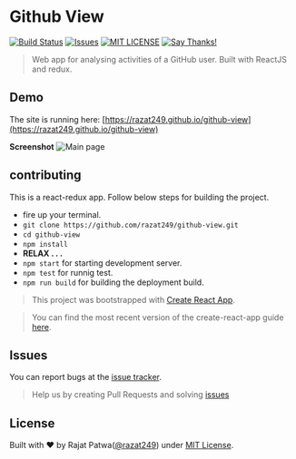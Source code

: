 # Github View

[![Build Status](https://travis-ci.org/razat249/Github-view.svg?branch=master)](https://travis-ci.org/razat249/github-view/)
[![Issues](https://camo.githubusercontent.com/926d8ca67df15de5bd1abac234c0603d94f66c00/68747470733a2f2f696d672e736869656c64732e696f2f62616467652f636f6e747269627574696f6e732d77656c636f6d652d627269676874677265656e2e7376673f7374796c653d666c6174)](https://github.com/razat249/github-view/issues)
[![MIT LICENSE](https://img.shields.io/pypi/l/pyzipcode-cli.svg)](http://razat249.mit-license.org/)
[![Say Thanks!](https://img.shields.io/badge/SayThanks.io-%E2%98%BC-1EAEDB.svg)](https://saythanks.io/to/razat249)

> Web app for analysing activities of a GitHub user. Built with ReactJS and redux.

## Demo
The site is running here: [https://razat249.github.io/github-view](https://razat249.github.io/github-view)

**Screenshot**
![Main page](https://cloud.githubusercontent.com/assets/10090911/24558144/c9277fc0-1657-11e7-9027-dcf48e44a1d2.png)

## contributing
This is a react-redux app. Follow below steps for building the project.
- fire up your terminal.
- `git clone https://github.com/razat249/github-view.git`
- `cd github-view`
- `npm install`
- **RELAX . . .**
- `npm start` for starting development server.
- `npm test` for runnig test.
- `npm run build` for building the deployment build.

> This project was bootstrapped with [Create React App](https://github.com/facebookincubator/create-react-app).

> You can find the most recent version of the create-react-app guide [here](https://github.com/facebookincubator/create-react-app/blob/master/packages/react-scripts/template/README.md).

## Issues
You can report bugs at the 
[issue tracker](https://github.com/razat249/github-view/issues).
> Help us by creating Pull Requests and solving [issues](https://github.com/razat249/github-view/issues)

## License
Built with ♥ by Rajat Patwa([@razat249](https://github.com/razat249)) under [MIT License](http://razat249.mit-license.org/).
